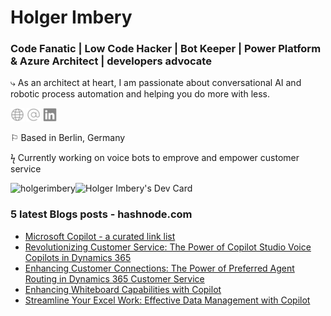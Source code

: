 # Holger Imbery
### Code Fanatic | Low Code Hacker | Bot Keeper | Power Platform & Azure Architect | developers advocate

⤷ As an architect at heart, 
I am passionate about conversational AI and robotic process automation and helping you do more with less.

 <a aligh="left" href="https://www.cognitiveservices.ninja" target="_blank" rel="noreferrer noopener"><img src="https://raw.githubusercontent.com/0xShapeShifter/dev-story/master/public/images/socials/globe.svg" alt="Website" width="22" height="22" /></a> <a aligh="left" href="mailto:the@cognitiveservices,ninja" target="_blank" rel="noreferrer noopener"><img src="https://raw.githubusercontent.com/0xShapeShifter/dev-story/master/public/images/socials/at.svg" alt="Email" width="22" height="22" /></a> <a aligh="left" href="https://www.linkedin.com/in/holgerimbery" target="_blank" rel="noreferrer noopener"><img src="https://raw.githubusercontent.com/0xShapeShifter/dev-story/master/public/images/socials/linkedin.svg" alt="LinkedIn" width="22" height="22" /></a>  

⚐ Based in Berlin, Germany

ϟ Currently working on voice bots to emprove and empower customer service

 

<a href="https://app.daily.dev/thecognitiveservicesninja"><img src="https://api.daily.dev/devcards/7d6788ea96d04422bdcc4f633263bc26.png?r=f2m" align=right width="400" alt="Holger Imbery's Dev Card"/></a>

<p align="left"> <img src="https://komarev.com/ghpvc/?username=holgerimbery&label=Profile%20views&color=0e75b6&style=flat" alt="holgerimbery" /> </p>

### 5 latest Blogs posts - hashnode.com
<!-- HASHNODE:START -->
- [Microsoft Copilot - a curated link list](https://aiassistant.studio/microsoft-copilot-a-curated-link-list)
- [Revolutionizing Customer Service: The Power of Copilot Studio Voice Copilots in Dynamics 365](https://the.cognitiveservices.ninja/revolutionizing-customer-service-the-power-of-copilot-studio-voice-copilots-in-dynamics-365)
- [Enhancing Customer Connections: The Power of Preferred Agent Routing in Dynamics 365 Customer Service](https://the.cognitiveservices.ninja/enhancing-customer-connections-the-power-of-preferred-agent-routing-in-dynamics-365-customer-service)
- [Enhancing Whiteboard Capabilities with Copilot](https://aiassistant.studio/enhancing-whiteboard-capabilities-with-copilot)
- [Streamline Your Excel Work: Effective Data Management with Copilot](https://aiassistant.studio/streamline-your-excel-work-effective-data-management-with-copilot)
<!-- HASHNODE:END -->

